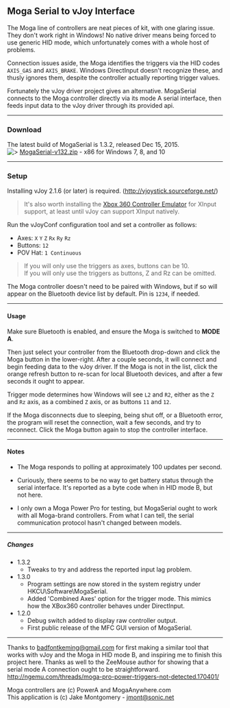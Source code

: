 
## Moga Serial to vJoy Interface

The Moga line of controllers are neat pieces of kit, with one glaring issue.  They don't work right in Windows!  No native driver means being forced to use generic HID mode, which unfortunately comes with a whole host of problems.

Connection issues aside, the Moga identifies the triggers via the HID codes `AXIS_GAS` and `AXIS_BRAKE`.  Windows DirectInput doesn't recognize these, and thusly ignores them, despite the controller actually reporting trigger values.

Fortunately the vJoy driver project gives an alternative.  MogaSerial connects to the Moga controller directly via its mode A serial interface, then feeds input data to the vJoy driver through its provided api.

-----
### Download

The latest build of MogaSerial is 1.3.2, released Dec 15, 2015.  
![>](http://i64.tinypic.com/voad5u.png) [MogaSerial-v132.zip](https://github.com/Zel-os/MogaSerial/releases/download/v1.3.2/MogaSerial-v132.zip) - x86 for Windows 7, 8, and 10 


-----
### Setup

Installing vJoy 2.1.6 (or later) is required. (<http://vjoystick.sourceforge.net/>)

> It's also worth installing the [Xbox 360 Controller Emulator](http://www.x360ce.com/) for XInput support, at least until vJoy can support XInput natively.

Run the vJoyConf configuration tool and set a controller as follows:

 - Axes: `X` `Y` `Z` `Rx` `Ry` `Rz`
 - Buttons: `12`
 - POV Hat: `1 Continuous`

> If you will only use the triggers as axes, buttons can be 10.  
> If you will only use the triggers as buttons, Z and Rz can be omitted.

The Moga controller doesn't need to be paired with Windows, but if so will appear on the Bluetooth device list by default.  Pin is `1234`, if needed.


-----
#### Usage

Make sure Bluetooth is enabled, and ensure the Moga is switched to **MODE A**.

Then just select your controller from the Bluetooth drop-down and click the Moga button in the lower-right.  After a couple seconds, it will connect and begin feeding data to the vJoy driver.  If the Moga is not in the list, click the orange refresh button to re-scan for local Bluetooth devices, and after a few seconds it ought to appear.

Trigger mode determines how Windows will see `L2` and `R2`, either as the `Z` and `Rz` axis, as a combined `Z` axis, or as buttons `11` and `12`.

If the Moga disconnects due to sleeping, being shut off, or a Bluetooth error, the program will reset the connection, wait a few seconds, and try to reconnect.  Click the Moga button again to stop the controller interface.


-----
#### Notes

- The Moga responds to polling at approximately 100 updates per second.

- Curiously, there seems to be no way to get battery status through the serial interface.  It's reported as a byte code when in HID mode B, but not here.

- I only own a Moga Power Pro for testing, but MogaSerial ought to work with all Moga-brand controllers.  From what I can tell, the serial communication protocol hasn't changed between models.


------------------------
##### Changes

* 1.3.2
  * Tweaks to try and address the reported input lag problem.  
* 1.3.0
  * Program settings are now stored in the system registry under HKCU\Software\MogaSerial.
  * Added 'Combined Axes' option for the trigger mode.  This mimics how the XBox360 controller behaves under DirectInput.
* 1.2.0
  * Debug switch added to display raw controller output. 
  * First public release of the MFC GUI version of MogaSerial.

------------------------

Thanks to badfontkeming@gmail.com for first making a similar tool that works with vJoy and the Moga in HID mode B, and inspiring me to finish this project here.  Thanks as well to the ZeeMouse author for showing that a serial mode A connection ought to be straightforward.  
<http://ngemu.com/threads/moga-pro-power-triggers-not-detected.170401/>


Moga controllers are (c) PowerA and MogaAnywhere.com  
This application is (c) Jake Montgomery - jmont@sonic.net
